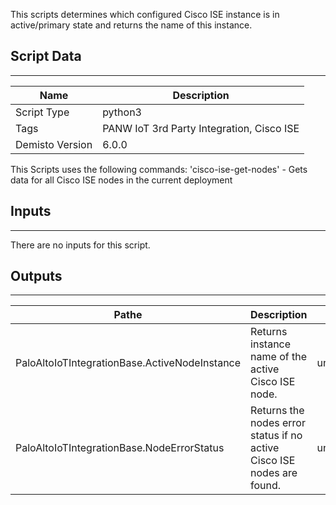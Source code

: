 This scripts determines which configured Cisco ISE instance is in active/primary state and returns the name of this instance.
## Script Data
---

| **Name** | **Description** |
| --- | --- |
| Script Type | python3 |
| Tags | PANW IoT 3rd Party Integration, Cisco ISE |
| Demisto Version | 6.0.0 |

This Scripts uses the following commands:
'cisco-ise-get-nodes' - Gets data for all Cisco ISE nodes in the current deployment

## Inputs
---

There are no inputs for this script.

## Outputs
---

| **Pathe** | **Description** | **Type** |
| --- | --- | --- |
| PaloAltoIoTIntegrationBase.ActiveNodeInstance | Returns instance name of the active Cisco ISE node. | unknown |
| PaloAltoIoTIntegrationBase.NodeErrorStatus | Returns the nodes error status if no active Cisco ISE nodes are found. | unknown |
